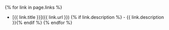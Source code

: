 {% for link in page.links %}
- [{{ link.title }}]({{ link.url }})
{% if link.description %}  - {{ link.description }}{% endif %}
{% endfor %}
